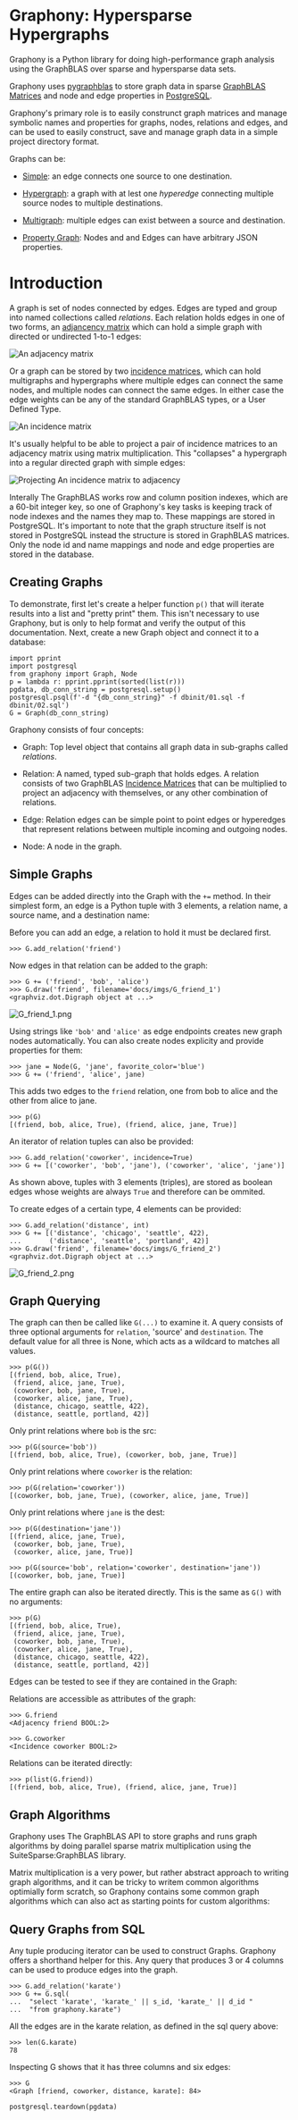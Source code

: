 # Graphony: Hypersparse Hypergraphs

Graphony is a Python library for doing high-performance graph analysis
using the GraphBLAS over sparse and hypersparse data sets.  

Graphony uses
[pygraphblas](https://graphegon.github.io/pygraphblas/pygraphblas/index.html)
to store graph data in sparse [GraphBLAS
Matrices](http://graphblas.org) and node and edge properties in
[PostgreSQL](https://postgresql.org).

Graphony's primary role is to easily construnct graph matrices and
manage symbolic names and properties for graphs, nodes, relations and
edges, and can be used to easily construct, save and manage graph data
in a simple project directory format.

Graphs can be:

  - [Simple](https://en.wikipedia.org/wiki/Graph_(discrete_mathematics)#Graph):
    an edge connects one source to one destination.

  - [Hypergraph](https://en.wikipedia.org/wiki/Hypergraph): a graph
    with at lest one *hyperedge* connecting multiple source nodes to
    multiple destinations.

  - [Multigraph](https://en.wikipedia.org/wiki/Multigraph): multiple
    edges can exist between a source and destination.

  - [Property
    Graph](http://graphdatamodeling.com/Graph%20Data%20Modeling/GraphDataModeling/page/PropertyGraphs.html):
    Nodes and and Edges can have arbitrary JSON properties.


# Introduction

A graph is set of nodes connected by edges.  Edges are typed and group
into named collections called *relations*.  Each relation holds edges
in one of two forms, an [adjancency
matrix](https://en.wikipedia.org/wiki/Adjacency_matrix) which can hold
a simple graph with directed or undirected 1-to-1 edges:

![An adjacency matrix](./docs/imgs/Adjacency.png)

Or a graph can be stored by two [incidence
matrices](https://en.wikipedia.org/wiki/Incidence_matrix), which can
hold multigraphs and hypergraphs where multiple edges can connect the
same nodes, and multiple nodes can connect the same edges.  In either
case the edge weights can be any of the standard GraphBLAS types, or a
User Defined Type.

![An incidence matrix](./docs/imgs/Incidence.png)

It's usually helpful to be able to project a pair of incidence
matrices to an adjacency matrix using matrix multiplication.  This
"collapses" a hypergraph into a regular directed graph with simple
edges:

![Projecting An incidence matrix to adjacency](./docs/imgs/Projection.png)

Interally The GraphBLAS works row and column position indexes, which
are a 60-bit integer key, so one of Graphony's key tasks is keeping
track of node indexes and the names they map to.  These mappings are
stored in PostgreSQL.  It's important to note that the graph structure
itself is not stored in PostgreSQL instead the structure is stored in
GraphBLAS matrices. Only the node id and name mappings and node and
edge properties are stored in the database.

## Creating Graphs

To demonstrate, first let's create a helper function `p()` that will
iterate results into a list and "pretty print" them.  This isn't
necessary to use Graphony, but is only to help format and verify the
output of this documentation.  Next, create a new Graph object and
connect it to a database:

<!--phmdoctest-setup-->
```python3
import pprint
import postgresql
from graphony import Graph, Node
p = lambda r: pprint.pprint(sorted(list(r)))
pgdata, db_conn_string = postgresql.setup()
postgresql.psql(f'-d "{db_conn_string}" -f dbinit/01.sql -f dbinit/02.sql')
G = Graph(db_conn_string)
```

Graphony consists of four concepts:

  - Graph: Top level object that contains all graph data in
    sub-graphs called *relations*.

  - Relation: A named, typed sub-graph that holds edges.  A
    relation consists of two GraphBLAS [Incidence
    Matrices](https://en.wikipedia.org/wiki/Incidence_matrix) that can
    be multiplied to project an adjacency with themselves, or any
    other combination of relations.

  - Edge: Relation edges can be simple point to point edges or
    hyperedges that represent relations between multiple incoming and
    outgoing nodes.
    
  - Node: A node in the graph.

## Simple Graphs

Edges can be added directly into the Graph with the `+=` method.  In
their simplest form, an edge is a Python tuple with 3 elements, a
relation name, a source name, and a destination name:

Before you can add an edge, a relation to hold it must be declared
first.

```python3
>>> G.add_relation('friend')
```

Now edges in that relation can be added to the graph:

```python3
>>> G += ('friend', 'bob', 'alice')
>>> G.draw('friend', filename='docs/imgs/G_friend_1')
<graphviz.dot.Digraph object at ...>
```
![G_friend_1.png](docs/imgs/G_friend_1.png)

Using strings like `'bob'` and `'alice'` as edge endpoints creates new
graph nodes automatically.  You can also create nodes explicity and
provide properties for them:

```python3
>>> jane = Node(G, 'jane', favorite_color='blue')
>>> G += ('friend', 'alice', jane)
```

This adds two edges to the `friend` relation, one from bob to
alice and the other from alice to jane.

```python3
>>> p(G)
[(friend, bob, alice, True), (friend, alice, jane, True)]
```

An iterator of relation tuples can also be provided:

```python3
>>> G.add_relation('coworker', incidence=True)
>>> G += [('coworker', 'bob', 'jane'), ('coworker', 'alice', 'jane')]
```

As shown above, tuples with 3 elements (triples), are stored as
boolean edges whose weights are always `True` and therefore can be
ommited.

To create edges of a certain type, 4 elements can be provided:

```python3
>>> G.add_relation('distance', int)
>>> G += [('distance', 'chicago', 'seattle', 422),
...       ('distance', 'seattle', 'portland', 42)]
>>> G.draw('friend', filename='docs/imgs/G_friend_2')
<graphviz.dot.Digraph object at ...>
```
![G_friend_2.png](docs/imgs/G_friend_2.png)


## Graph Querying

The graph can then be called like `G(...)` to examine it.  A query
consists of three optional arguments for `relation`, 'source' and
`destination`.  The default value for all three is None, which
acts as a wildcard to matches all values.

```python3
>>> p(G())
[(friend, bob, alice, True),
 (friend, alice, jane, True),
 (coworker, bob, jane, True),
 (coworker, alice, jane, True),
 (distance, chicago, seattle, 422),
 (distance, seattle, portland, 42)]
```

Only print relations where `bob` is the src:

```python3
>>> p(G(source='bob'))
[(friend, bob, alice, True), (coworker, bob, jane, True)]
```

Only print relations where `coworker` is the relation:

```python3
>>> p(G(relation='coworker'))
[(coworker, bob, jane, True), (coworker, alice, jane, True)]
```

Only print relations where `jane` is the dest:

```python3
>>> p(G(destination='jane'))
[(friend, alice, jane, True),
 (coworker, bob, jane, True),
 (coworker, alice, jane, True)]

>>> p(G(source='bob', relation='coworker', destination='jane'))
[(coworker, bob, jane, True)]
```

The entire graph can also be iterated directly.  This is the same
as `G()` with no arguments:

```python3
>>> p(G)
[(friend, bob, alice, True),
 (friend, alice, jane, True),
 (coworker, bob, jane, True),
 (coworker, alice, jane, True),
 (distance, chicago, seattle, 422),
 (distance, seattle, portland, 42)]
```
Edges can be tested to see if they are contained in the Graph:

Relations are accessible as attributes of the graph:

```python3
>>> G.friend
<Adjacency friend BOOL:2>

>>> G.coworker
<Incidence coworker BOOL:2>
```

Relations can be iterated directly:

```python3
>>> p(list(G.friend))
[(friend, bob, alice, True), (friend, alice, jane, True)]
```

## Graph Algorithms

Graphony uses The GraphBLAS API to store graphs and runs graph
algorithms by doing parallel sparse matrix multiplication using
the SuiteSparse:GraphBLAS library.

Matrix multiplication is a very power, but rather abstract
approach to writing graph algorithms, and it can be tricky to
writem common algorithms optimially form scratch, so Graphony
contains some common graph algorithms which can also act as
starting points for custom algorithms:

>>>

## Query Graphs from SQL

Any tuple producing iterator can be used to construct Graphs.
Graphony offers a shorthand helper for this.  Any query that
produces 3 or 4 columns can be used to produce edges into the
graph.

```python3
>>> G.add_relation('karate')
>>> G += G.sql(
...  "select 'karate', 'karate_' || s_id, 'karate_' || d_id "
...  "from graphony.karate")
```

All the edges are in the karate relation, as defined in the sql
query above:

```python3
>>> len(G.karate)
78
```
Inspecting G shows that it has three columns and six edges:

```python3
>>> G
<Graph [friend, coworker, distance, karate]: 84>
```

<!--phmdoctest-teardown-->
```python3
postgresql.teardown(pgdata)
```
